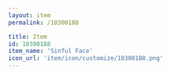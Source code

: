 ```yaml
---
layout: item
permalink: /10300188

title: Item
id: 10300188
item_name: 'Sinful Face'
icon_url: 'item/icon/customize/10300188.png'
---
```

